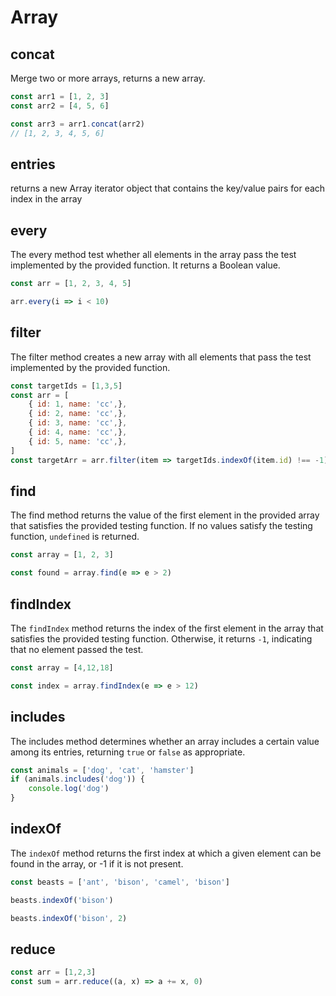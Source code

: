 # Array

## concat

Merge two or more arrays, returns a new array.

```js
const arr1 = [1, 2, 3]
const arr2 = [4, 5, 6]

const arr3 = arr1.concat(arr2)
// [1, 2, 3, 4, 5, 6]
```

## entries

returns a new Array iterator object that contains the key/value pairs for each index in the array

## every

The every method test whether all elements in the array pass the test implemented by the provided function. It returns a Boolean value.

```js
const arr = [1, 2, 3, 4, 5]

arr.every(i => i < 10)
```

## filter

The filter method creates a new array with all elements that pass the test implemented by the provided function.

```js
const targetIds = [1,3,5]
const arr = [
    { id: 1, name: 'cc',},
    { id: 2, name: 'cc',},
    { id: 3, name: 'cc',},
    { id: 4, name: 'cc',},
    { id: 5, name: 'cc',},
]
const targetArr = arr.filter(item => targetIds.indexOf(item.id) !== -1)
```

## find

The find method returns the value of the first element in the provided array that satisfies the provided testing function. If no values satisfy the testing function, `undefined` is returned.

```js
const array = [1, 2, 3]

const found = array.find(e => e > 2)
```

## findIndex

The `findIndex` method returns the index of the first element in the array that satisfies the provided testing function. Otherwise, it returns `-1`, indicating that no element passed the test.

```js
const array = [4,12,18]

const index = array.findIndex(e => e > 12)
```

## includes

The includes method determines whether an array includes a certain value among its entries, returning `true` or `false` as appropriate.

```js
const animals = ['dog', 'cat', 'hamster']
if (animals.includes('dog')) {
    console.log('dog')
}
```

## indexOf

The `indexOf` method returns the first index at which a given element can be found in the array, or -1 if it is not present.

```js
const beasts = ['ant', 'bison', 'camel', 'bison']

beasts.indexOf('bison')

beasts.indexOf('bison', 2)
```

## reduce

```js
const arr = [1,2,3]
const sum = arr.reduce((a, x) => a += x, 0)
```
